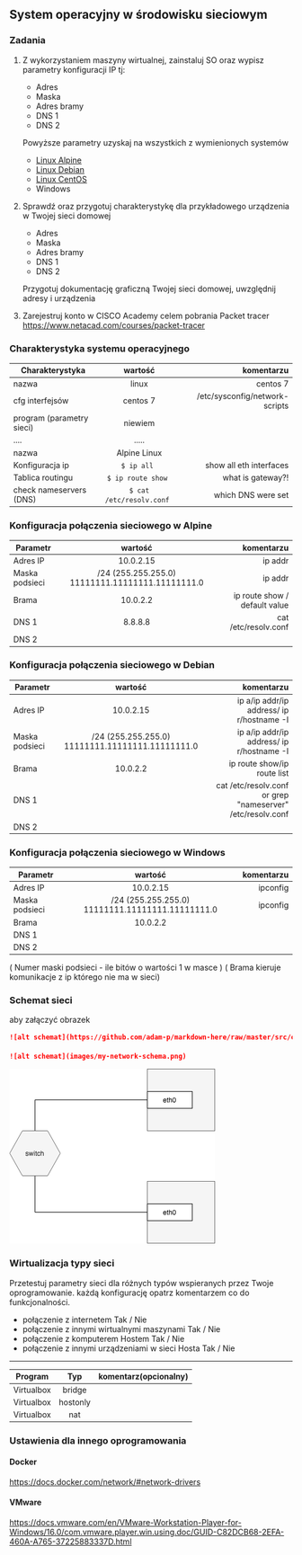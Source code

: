 ## System operacyjny w środowisku sieciowym

### Zadania


1. Z wykorzystaniem maszyny wirtualnej, zainstaluj SO oraz wypisz parametry konfiguracji IP tj:
   * Adres
   * Maska
   * Adres bramy
   * DNS 1
   * DNS 2
    
    Powyższe parametry uzyskaj na wszystkich z wymienionych systemów

   * [Linux Alpine](https://alpinelinux.org/)
   * [Linux Debian](https://www.debian.org/)
   * [Linux CentOS](https://www.centos.org/)
   * Windows 

2. Sprawdź oraz przygotuj charakterystykę dla przykładowego urządzenia w Twojej sieci domowej
   * Adres
   * Maska
   * Adres bramy
   * DNS 1
   * DNS 2
  
    Przygotuj dokumentację graficzną Twojej sieci domowej, uwzględnij adresy i urządzenia

3. Zarejestruj konto w CISCO Academy celem pobrania Packet tracer 
   https://www.netacad.com/courses/packet-tracer


### Charakterystyka systemu operacyjnego

| Charakterystyka           | wartość               | komentarzu                |
| -------------             |:-------------:        | -----:                    |
| nazwa                     | linux                 | centos 7                  |
| cfg interfejsów           | centos 7 | /etc/sysconfig/network-scripts         |
| program (parametry sieci) | niewiem               |                           |
| ....                      | .....                 |                           |
| nazwa                     | Alpine Linux          |                           |
| Konfiguracja ip           | ``$ ip all ``         | show all eth interfaces   | 
| Tablica routingu          | ``$ ip route show ``  | what is gateway?!         | 
| check nameservers (DNS)   | ``$ cat /etc/resolv.conf ``  | which DNS were set | 

### Konfiguracja połączenia sieciowego w Alpine

| Parametr | wartość           | komentarzu |
| ------------- |:-------------:| -----:|
| Adres IP      |   10.0.2.15      | ip addr |
| Maska podsieci| /24 (255.255.255.0)  11111111.11111111.11111111.0 |  ip addr   |
| Brama         |  10.0.2.2       | ip route show / default value |
| DNS 1         |  8.8.8.8        | cat /etc/resolv.conf     |
| DNS 2         |          |      |

### Konfiguracja połączenia sieciowego w Debian

| Parametr | wartość           | komentarzu |
| ------------- |:-------------:| -----:|
| Adres IP      | 10.0.2.15 | ip a/ip addr/ip address/ ip r/hostname -I |
| Maska podsieci| /24 (255.255.255.0)  11111111.11111111.11111111.0 | ip a/ip addr/ip address/ ip r/hostname -I |
| Brama         | 10.0.2.2 | ip route show/ip route list |
| DNS 1         | | cat /etc/resolv.conf or grep "nameserver" /etc/resolv.conf|
| DNS 2         | | |

### Konfiguracja połączenia sieciowego w Windows

| Parametr | wartość           | komentarzu |
| ------------- |:-------------:| -----:|
| Adres IP      | 10.0.2.15 | ipconfig |
| Maska podsieci| /24 (255.255.255.0)  11111111.11111111.11111111.0 | ipconfig |
| Brama         | 10.0.2.2 |  |
| DNS 1         | | |
| DNS 2         | | |

( Numer maski podsieci - ile bitów o wartości 1 w masce )
( Brama kieruje komunikacje z ip którego nie ma w sieci)

### Schemat sieci

aby załączyć obrazek 

```markdown
![alt schemat](https://github.com/adam-p/markdown-here/raw/master/src/common/images/icon48.png)![alt schemat](https://github.com/adam-p/markdown-here/raw/master/src/common/images/icon48.png)

![alt schemat](images/my-network-schema.png)
```

![my network](network.png)

### Wirtualizacja typy sieci

Przetestuj parametry sieci dla różnych typów wspieranych przez Twoje oprogramowanie. każdą konfigurację opatrz komentarzem co do funkcjonalności. 
* połączenie z internetem Tak / Nie
* połączenie z innymi wirtualnymi maszynami Tak / Nie
* połączenie z komputerem Hostem Tak / Nie
* połączenie z innymi urządzeniami w sieci Hosta Tak / Nie



-------------------------
| Program | Typ | komentarz(opcionalny) |
| ------------- |:-------------:| -----:|
|Virtualbox|bridge||
|Virtualbox|hostonly||
|Virtualbox|nat||


### Ustawienia dla innego oprogramowania
#### Docker
https://docs.docker.com/network/#network-drivers

#### VMware
https://docs.vmware.com/en/VMware-Workstation-Player-for-Windows/16.0/com.vmware.player.win.using.doc/GUID-C82DCB68-2EFA-460A-A765-37225883337D.html
